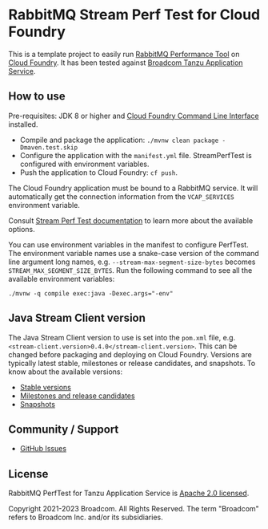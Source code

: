 # RabbitMQ Stream Perf Test for Cloud Foundry

This is a template project to easily run [RabbitMQ Performance Tool](https://www.rabbitmq.com/java-tools.html#throughput-load-testing)
on [Cloud Foundry](https://www.cloudfoundry.org/). It has been tested against
[Broadcom Tanzu Application Service](https://tanzu.vmware.com/application-service).

## How to use

Pre-requisites: JDK 8 or higher and
[Cloud Foundry Command Line Interface](https://docs.cloudfoundry.org/cf-cli/) installed.

* Compile and package the application: `./mvnw clean package -Dmaven.test.skip`
* Configure the application with the `manifest.yml` file. StreamPerfTest is configured
with environment variables.
* Push the application to Cloud Foundry: `cf push`.

The Cloud Foundry application must be bound to a RabbitMQ service. It will automatically
get the connection information from the `VCAP_SERVICES` environment variable.

Consult [Stream Perf Test documentation](https://rabbitmq.github.io/rabbitmq-stream-java-client/stable/htmlsingle/#the-performance-tool)
to learn more about the available options.

You can use environment variables in the manifest to configure PerfTest.
The environment variable names use a snake-case version of the command line
argument long names, e.g. `--stream-max-segment-size-bytes` becomes `STREAM_MAX_SEGMENT_SIZE_BYTES`. Run the following
command to see all the available environment variables:

```
./mvnw -q compile exec:java -Dexec.args="-env"
```

## Java Stream Client version

The Java Stream Client version to use is set into the `pom.xml` file, e.g. `<stream-client.version>0.4.0</stream-client.version>`.
This can be changed before packaging and deploying on Cloud Foundry. Versions are typically latest stable,
milestones or release candidates, and snapshots. To know about the available versions:

 * [Stable versions](https://repo1.maven.org/maven2/com/rabbitmq/stream-client/)
 * [Milestones and release candidates](https://packagecloud.io/app/rabbitmq/maven-milestones/search?q=stream-client)
 * [Snapshots](https://oss.sonatype.org/content/repositories/snapshots/com/rabbitmq/stream-client/)

## Community / Support

* [GitHub Issues](https://github.com/rabbitmq/rabbitmq-stream-perf-test-for-cf/issues)

## License ##

RabbitMQ PerfTest for Tanzu Application Service is [Apache 2.0 licensed](https://www.apache.org/licenses/LICENSE-2.0.html).

Copyright 2021-2023 Broadcom. All Rights Reserved.
The term "Broadcom" refers to Broadcom Inc. and/or its subsidiaries.

